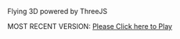 Flying 3D powered by ThreeJS

MOST RECENT VERSION: [Please Click here to Play](https://rawcdn.githack.com/alperenbutun/Flying-3d/1496b7c/index.html)
